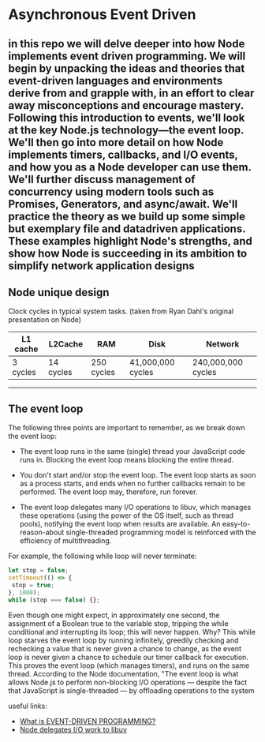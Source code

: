 # Asynchronous Event Driven
in this repo we will delve deeper into how Node implements event driven programming.
We will begin by unpacking the ideas and theories
that event-driven languages and environments derive from and grapple
with, in an effort to clear away misconceptions and encourage mastery.
Following this introduction to events, we'll look at the key Node.js
technology—the event loop. We'll then go into more detail on how Node
implements timers, callbacks, and I/O events, and how you as a Node
developer can use them. We'll further discuss management of concurrency
using modern tools such as Promises, Generators, and async/await. We'll
practice the theory as we build up some simple but exemplary file and datadriven applications. These examples highlight Node's strengths, and show
how Node is succeeding in its ambition to simplify network application
designs
---
## Node unique design

Clock cycles in typical system tasks. (taken from Ryan Dahl's original presentation on Node)

| L1 cache | L2Cache   | RAM        | Disk              | Network            |
|----------|-----------|------------|-------------------|--------------------|
| 3 cycles | 14 cycles | 250 cycles | 41,000,000 cycles | 240,000,000 cycles |

---

## The event loop

The following three points are important to remember, as we break down
the event loop:

* The event loop runs in the same (single) thread your JavaScript code
  runs in. Blocking the event loop means blocking the entire thread.
  
* You don't start and/or stop the event loop. The event loop starts as soon
  as a process starts, and ends when no further callbacks remain to be
  performed. The event loop may, therefore, run forever.
  
* The event loop delegates many I/O operations to libuv, which manages
  these operations (using the power of the OS itself, such as thread
  pools), notifying the event loop when results are available. An easy-to-reason-about single-threaded programming model is reinforced with
  the efficiency of multithreading.

For example, the following while loop will never terminate:


```javascript
let stop = false;
setTimeout(() => {
 stop = true;
}, 1000);
while (stop === false) {};
```

Even though one might expect, in approximately one second, the
assignment of a Boolean true to the variable stop, tripping
the while conditional and interrupting its loop; this will never happen. Why?
This while loop starves the event loop by running infinitely, greedily
checking and rechecking a value that is never given a chance to change, as
the event loop is never given a chance to schedule our timer callback for
execution. This proves the event loop (which manages timers), and runs on
the same thread.
According to the Node documentation, "The event loop is what allows
Node.js to perform non-blocking I/O operations — despite the fact that
JavaScript is single-threaded — by offloading operations to the system

useful links:

- [What is EVENT-DRIVEN PROGRAMMING?](https://www.youtube.com/watch?v=QQnz4QHNZKc)
- [Node delegates I/O work to libuv](http://nikhilm.github.io/uvbook/basics.html#event-loops)